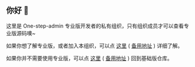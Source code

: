 ## 你好 👋

这里是 One-step-admin 专业版开发者的私有组织，只有组织成员才可以查看专业版源码噢~

如果你想了解专业版，或者加入本组织，可以点 [这里](https://hooray.gitee.io/one-step-admin/buy.html) ( [备用地址](https://hooray.github.io/one-step-admin/buy.html) ) 详细了解。

如果你并不需要使用专业版，可以点 [这里](https://gitee.com/hooray/one-step-admin) ( [备用地址](https://github.com/hooray/one-step-admin) ) 回到基础版仓库。
